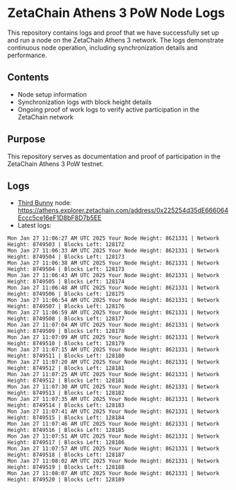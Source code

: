 # ZetaChain Athens 3 PoW Node Logs
This repository contains logs and proof that we have successfully set up and run a node on the ZetaChain Athens 3 network. The logs demonstrate continuous node operation, including synchronization details and performance.

## Contents
- Node setup information
- Synchronization logs with block height details
- Ongoing proof of work logs to verify active participation in the ZetaChain network

## Purpose
This repository serves as documentation and proof of participation in the ZetaChain Athens 3 PoW testnet.

## Logs

- [Third Bunny](https://thirdbunny.xyz/) node: https://athens.explorer.zetachain.com/address/0x225254d35dE666064Eccc5ce16eF1D8bF8D7b5EE
- Latest logs:
```
Mon Jan 27 11:06:27 AM UTC 2025 Your Node Height: 8621331 | Network Height: 8749503 | Blocks Left: 128172
Mon Jan 27 11:06:33 AM UTC 2025 Your Node Height: 8621331 | Network Height: 8749504 | Blocks Left: 128173
Mon Jan 27 11:06:38 AM UTC 2025 Your Node Height: 8621331 | Network Height: 8749504 | Blocks Left: 128173
Mon Jan 27 11:06:43 AM UTC 2025 Your Node Height: 8621331 | Network Height: 8749505 | Blocks Left: 128174
Mon Jan 27 11:06:48 AM UTC 2025 Your Node Height: 8621331 | Network Height: 8749506 | Blocks Left: 128175
Mon Jan 27 11:06:54 AM UTC 2025 Your Node Height: 8621331 | Network Height: 8749507 | Blocks Left: 128176
Mon Jan 27 11:06:59 AM UTC 2025 Your Node Height: 8621331 | Network Height: 8749508 | Blocks Left: 128177
Mon Jan 27 11:07:04 AM UTC 2025 Your Node Height: 8621331 | Network Height: 8749509 | Blocks Left: 128178
Mon Jan 27 11:07:09 AM UTC 2025 Your Node Height: 8621331 | Network Height: 8749510 | Blocks Left: 128179
Mon Jan 27 11:07:15 AM UTC 2025 Your Node Height: 8621331 | Network Height: 8749511 | Blocks Left: 128180
Mon Jan 27 11:07:20 AM UTC 2025 Your Node Height: 8621331 | Network Height: 8749512 | Blocks Left: 128181
Mon Jan 27 11:07:25 AM UTC 2025 Your Node Height: 8621331 | Network Height: 8749512 | Blocks Left: 128181
Mon Jan 27 11:07:30 AM UTC 2025 Your Node Height: 8621331 | Network Height: 8749513 | Blocks Left: 128182
Mon Jan 27 11:07:35 AM UTC 2025 Your Node Height: 8621331 | Network Height: 8749514 | Blocks Left: 128183
Mon Jan 27 11:07:41 AM UTC 2025 Your Node Height: 8621331 | Network Height: 8749515 | Blocks Left: 128184
Mon Jan 27 11:07:46 AM UTC 2025 Your Node Height: 8621331 | Network Height: 8749516 | Blocks Left: 128185
Mon Jan 27 11:07:51 AM UTC 2025 Your Node Height: 8621331 | Network Height: 8749517 | Blocks Left: 128186
Mon Jan 27 11:07:57 AM UTC 2025 Your Node Height: 8621331 | Network Height: 8749518 | Blocks Left: 128187
Mon Jan 27 11:08:02 AM UTC 2025 Your Node Height: 8621331 | Network Height: 8749519 | Blocks Left: 128188
Mon Jan 27 11:08:07 AM UTC 2025 Your Node Height: 8621331 | Network Height: 8749520 | Blocks Left: 128189
```
